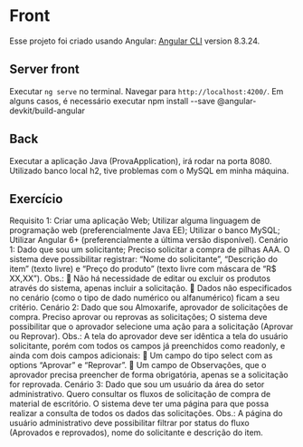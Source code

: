 # Front

Esse projeto foi criado usando Angular: [Angular CLI](https://github.com/angular/angular-cli) version 8.3.24.

## Server front

Executar `ng serve` no terminal. Navegar para `http://localhost:4200/`.
Em alguns casos, é necessário executar  npm install --save @angular-devkit/build-angular

## Back
Executar a aplicação Java (ProvaApplication), irá rodar na porta 8080.
Utilizado banco local h2, tive problemas com o MySQL em minha máquina.

## Exercício

Requisito 1:
Criar uma aplicação Web;
Utilizar alguma linguagem de programação web (preferencialmente Java EE);
Utilizar o banco MySQL;
Utilizar Angular 6+ (preferencialmente a última versão disponível).
Cenário 1:
Dado que sou um solicitante;
Preciso solicitar a compra de pilhas AAA.
O sistema deve possibilitar registrar: “Nome do solicitante”, “Descrição do item” (texto livre) e
“Preço do produto” (texto livre com máscara de “R$ XX,XX”).
Obs.:
 Não há necessidade de editar ou excluir os produtos através do sistema, apenas incluir a
solicitação.
 Dados não especificados no cenário (como o tipo de dado numérico ou alfanumérico) ficam
a seu critério.
Cenário 2:
Dado que sou Almoxarife, aprovador de solicitações de compra.
Preciso aprovar ou reprovas as solicitações;
O sistema deve possibilitar que o aprovador selecione uma ação para a solicitação (Aprovar ou
Reprovar).
Obs.: A tela do aprovador deve ser idêntica a tela do usuário solicitante, porém com todos os
campos já preenchidos como readonly, e ainda com dois campos adicionais:
 Um campo do tipo select com as options “Aprovar” e “Reprovar”.
 Um campo de Observações, que o aprovador precisa preencher de forma obrigatória,
apenas se a solicitação for reprovada.
Cenário 3:
Dado que sou um usuário da área do setor administrativo.
Quero consultar os fluxos de solicitação de compra de material de escritório.
O sistema deve ter uma página para que possa realizar a consulta de todos os dados das
solicitações.
Obs.: A página do usuário administrativo deve possibilitar filtrar por status do fluxo (Aprovados e
reprovados), nome do solicitante e descrição do item.
